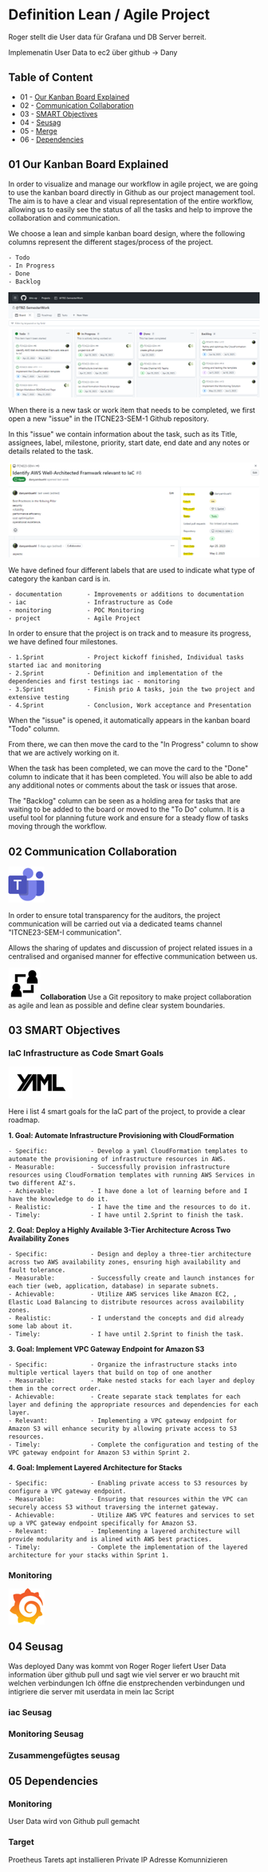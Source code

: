 Definition Lean / Agile Project
==== 

Roger stellt die User data für Grafana und DB Server berreit. 

Implemenatin User Data to ec2 über github -> Dany 

## Table of Content

* 01 - [Our Kanban Board Explained](#01-Our-Kanban-Board-Explained)
* 02 - [Communication Collaboration](#02-Communication-Collaboration)
* 03 - [SMART Objectives](#03-SMART-Objectives)
* 04 - [Seusag](#04-Seusag)
* 05 - [Merge ](#05-Merge)
* 06 - [Dependencies](#06-Dependencies)


## 01 Our Kanban Board Explained
In order to visualize and manage our workflow in agile project, we are going to use the kanban board directly in Github as our project management tool.
The aim is to have a clear and visual representation of the entire workflow, allowing us to easily see the status of all the tasks and help to improve the collaboration and communication. 

We choose a lean and simple kanban board design, where the following columns represent the different stages/process of the project.

```
- Todo
- In Progress
- Done 
- Backlog
```

![Kanbandboard](images/kanbanboard.png)

When there is a new task or work item that needs to be completed, we first open a new "issue" in the ITCNE23-SEM-1 Github repository. 

In this "issue" we contain information about the task, such as its Title, assignees, label, milestone, priority, start date, end date and any notes or details related to the task.

![issue](images/kanbanissue.png)

We have defined four different labels that are used to indicate what type of category the kanban card is in.

```
- documentation       - Improvements or additions to documentation 
- iac                 - Infrastructure as Code 
- monitoring          - POC Monitoring 
- project             - Agile Project 
```

In order to ensure that the project is on track and to measure its progress, we have defined four milestones.

```
- 1.Sprint            - Project kickoff finished, Individual tasks started iac and monitoring 
- 2.Sprint            - Definition and implementation of the dependencies and first testings iac - monitoring 
- 3.Sprint            - Finish prio A tasks, join the two project and extensive testing
- 4.Sprint            - Conclusion, Work acceptance and Presentation
```

When the "issue" is opened, it automatically appears in the kanban board "Todo" column.

From there, we can then move the card to the "In Progress" column to show that we are actively working on it.

When the task has been completed, we can move the card to the "Done" column to indicate that it has been completed. You will also be able to add any additional notes or comments about the task or issues that arose.

The "Backlog" column can be seen as a holding area for tasks that are waiting to be added to the board or moved to the "To Do" column. It is a useful tool for planning future work and ensure for a steady flow of tasks moving through the workflow. 


## 02 Communication Collaboration

![MSTeams](images/msteams_logo.png)

In order to ensure total transparency for the auditors, the project communication will be carried out via a dedicated teams channel "ITCNE23-SEM-I communication".

Allows the sharing of updates and discussion of project related issues in a centralised and organised manner for effective communication between us.

![Collaboration](images/collaboration.png)**Collaboration**
Use a Git repository to make project collaboration as agile and lean as possible and define clear system boundaries.

## 03 SMART Objectives

###  IaC Infrastructure as Code Smart Goals

![yamliac](images/yaml_logo.png)

Here i list 4 smart goals for the IaC part of the project, to provide a clear roadmap.

**1. Goal: Automate Infrastructure Provisioning with CloudFormation**

```
- Specific:            - Develop a yaml CloudFormation templates to automate the provisioning of infrastructure resources in AWS. 
- Measurable:          - Successfully provision infrastructure resources using CloudFormation templates with running AWS Services in two different AZ's. 
- Achievable:          - I have done a lot of learning before and I have the knowledge to do it.
- Realistic:           - I have the time and the resources to do it.
- Timely:              - I have until 2.Sprint to finish the task.
```

**2. Goal: Deploy a Highly Available 3-Tier Architecture Across Two Availability Zones**

```
- Specific:            - Design and deploy a three-tier architecture across two AWS availability zones, ensuring high availability and fault tolerance. 
- Measurable:          - Successfully create and launch instances for each tier (web, application, database) in separate subnets.
- Achievable:          - Utilize AWS services like Amazon EC2, , Elastic Load Balancing to distribute resources across availability zones.
- Realistic:           - I understand the concepts and did already some lab about it.
- Timely:              - I have until 2.Sprint to finish the task.
```

**3. Goal: Implement VPC Gateway Endpoint for Amazon S3**

```
- Specific:            - Organize the infrastructure stacks into multiple vertical layers that build on top of one another
- Measurable:          - Make nested stacks for each layer and deploy them in the correct order.
- Achievable:          - Create separate stack templates for each layer and defining the appropriate resources and dependencies for each layer.
- Relevant:            - Implementing a VPC gateway endpoint for Amazon S3 will enhance security by allowing private access to S3 resources.
- Timely:              - Complete the configuration and testing of the VPC gateway endpoint for Amazon S3 within Sprint 2.
```

**4. Goal: Implement Layered Architecture for Stacks**

```
- Specific:            - Enabling private access to S3 resources by configure a VPC gateway endpoint. 
- Measurable:          - Ensuring that resources within the VPC can securely access S3 without traversing the internet gateway.
- Achievable:          - Utilize AWS VPC features and services to set up a VPC gateway endpoint specifically for Amazon S3.
- Relevant:            - Implementing a layered architecture will provide modularity and is alined with AWS best practices.
- Timely:              - Complete the implementation of the layered architecture for your stacks within Sprint 1. 
```
###  Monitoring

![grafana](images/grafana_logo.png)

## 04 Seusag
Was deployed Dany was kommt von Roger 
Roger liefert User Data information über github pull und sagt wie viel server er wo braucht mit welchen verbindungen 
Ich öffne die enstprechenden verbindungen und intigriere die server mit userdata in mein Iac Script 

### iac Seusag

### Monitoring Seusag 

### Zusammengefügtes seusag


## 05 Dependencies

### Monitoring
User Data wird von Github pull gemacht

### Target
Proetheus Tarets apt installieren 
Private IP Adresse Komunnizieren